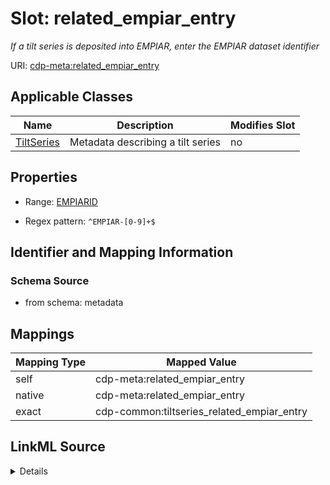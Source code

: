 

# Slot: related_empiar_entry


_If a tilt series is deposited into EMPIAR, enter the EMPIAR dataset identifier_



URI: [cdp-meta:related_empiar_entry](metadatarelated_empiar_entry)



<!-- no inheritance hierarchy -->





## Applicable Classes

| Name | Description | Modifies Slot |
| --- | --- | --- |
| [TiltSeries](TiltSeries.md) | Metadata describing a tilt series |  no  |







## Properties

* Range: [EMPIARID](EMPIARID.md)

* Regex pattern: `^EMPIAR-[0-9]+$`





## Identifier and Mapping Information







### Schema Source


* from schema: metadata




## Mappings

| Mapping Type | Mapped Value |
| ---  | ---  |
| self | cdp-meta:related_empiar_entry |
| native | cdp-meta:related_empiar_entry |
| exact | cdp-common:tiltseries_related_empiar_entry |




## LinkML Source

<details>
```yaml
name: related_empiar_entry
description: If a tilt series is deposited into EMPIAR, enter the EMPIAR dataset identifier
from_schema: metadata
exact_mappings:
- cdp-common:tiltseries_related_empiar_entry
rank: 1000
alias: related_empiar_entry
owner: TiltSeries
domain_of:
- TiltSeries
range: EMPIAR_ID
inlined: true
inlined_as_list: true
pattern: ^EMPIAR-[0-9]+$

```
</details>
